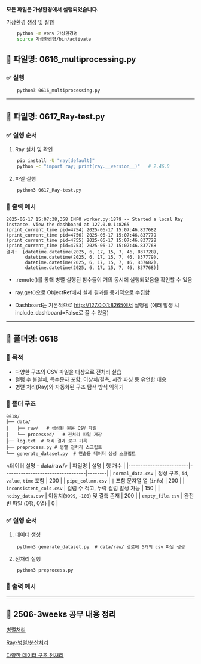 **모든 파일은 가상환경에서 실행되었습니다.**

가상환경 생성 및 실행
```bash
    python -m venv 가상환경명
    source 가상환경명/bin/activate  
```

## 📄 파일명: 0616_multiprocessing.py

### ✅ 실행
```bash
    python3 0616_multiprocessing.py
```
---

## 📄 파일명: 0617_Ray-test.py

### ✅ 실행 순서
1. Ray 설치 및 확인
```bash
    pip install -U "ray[default]"
    python -c "import ray; print(ray.__version__)"   # 2.46.0
```

2. 파일 실행
```bash
    python3 0617_Ray-test.py    
```

### 🔗 출력 예시

```
2025-06-17 15:07:38,358 INFO worker.py:1879 -- Started a local Ray instance. View the dashboard at 127.0.0.1:8265 
(print_current_time pid=4754) 2025-06-17 15:07:46.837682
(print_current_time pid=4756) 2025-06-17 15:07:46.837779
(print_current_time pid=4755) 2025-06-17 15:07:46.837728
(print_current_time pid=4753) 2025-06-17 15:07:46.837768
결과:  [datetime.datetime(2025, 6, 17, 15, 7, 46, 837728), 
       datetime.datetime(2025, 6, 17, 15, 7, 46, 837779), 
       datetime.datetime(2025, 6, 17, 15, 7, 46, 837682), 
       datetime.datetime(2025, 6, 17, 15, 7, 46, 837768)]
```

- .remote()를 통해 병렬 실행된 함수들이 거의 동시에 실행되었음을 확인할 수 있음

- ray.get()으로 ObjectRef에서 실제 결과를 동기적으로 수집함

- Dashboard는 기본적으로 http://127.0.0.1:8265에서 실행됨 (에러 발생 시 include_dashboard=False로 끌 수 있음)

---

## 📄 폴더명: 0618

### 📌 목적
- 다양한 구조의 CSV 파일을 대상으로 전처리 실습
- 컬럼 수 불일치, 특수문자 포함, 이상치/결측, 시간 파싱 등 유연한 대응
- 병렬 처리(Ray)와 자동화된 구조 탐색 방식 익히기

### 📂 폴더 구조
```
0618/   
├── data/
│   ├── raw/   # 생성된 원본 CSV 파일
│   └── processed/   # 전처리 파일 저장 
├── log.txt  # 처리 결과 로그 기록
├── preprocess.py # 병렬 전처리 스크립트
└── generate_dataset.py  # 연습용 데이터 생성 스크립트

```

<데이터 설명 - data/raw/>
| 파일명                  | 설명                             | 행 개수 |
|-------------------------|----------------------------------|--------|
| `normal_data.csv`       | 정상 구조, `id`, `value`, `time` 포함 | 200 |
| `pipe_column.csv`       | `|` 포함 문자열 열 (`info`)       | 200 |
| `inconsistent_cols.csv` | 컬럼 수 적고, 누락 컬럼 발생 가능 | 150 |
| `noisy_data.csv`        | 이상치(`9999`, `-100`) 및 결측 존재 | 200 |
| `empty_file.csv`        | 완전 빈 파일 (0행, 0열)          | 0   |


### ✅ 실행 순서
1. 데이터 생성
```
    python3 generate_dataset.py  # data/raw/ 경로에 5개의 csv 파일 생성
```

2. 전처리 실행
```
    python3 preprocess.py
```

### 🔗 출력 예시


---

## 📝 2506-3weeks 공부 내용 정리
  [병렬처리](https://jihye0e.tistory.com/21)
  
  [Ray-병렬/분산처리](https://jihye0e.tistory.com/22)

  [다양한 데이터 구조 전처리](https://jihye0e.tistory.com/23)
